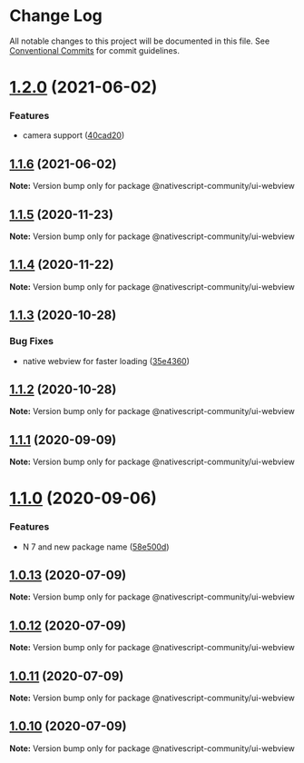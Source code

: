 # Change Log

All notable changes to this project will be documented in this file.
See [Conventional Commits](https://conventionalcommits.org) for commit guidelines.

# [1.2.0](https://github.com/nativescript-community/ui-webview/compare/v1.1.6...v1.2.0) (2021-06-02)


### Features

* camera support ([40cad20](https://github.com/nativescript-community/ui-webview/commit/40cad20f54beecbdfd2f923d8d3ac558badc049c))





## [1.1.6](https://github.com/nativescript-community/ui-webview/compare/v1.1.5...v1.1.6) (2021-06-02)

**Note:** Version bump only for package @nativescript-community/ui-webview





## [1.1.5](https://github.com/nativescript-community/ui-webview/compare/v1.1.4...v1.1.5) (2020-11-23)

**Note:** Version bump only for package @nativescript-community/ui-webview





## [1.1.4](https://github.com/nativescript-community/ui-webview/compare/v1.1.3...v1.1.4) (2020-11-22)

**Note:** Version bump only for package @nativescript-community/ui-webview





## [1.1.3](https://github.com/nativescript-community/ui-webview/compare/v1.1.2...v1.1.3) (2020-10-28)


### Bug Fixes

* native webview for faster loading ([35e4360](https://github.com/nativescript-community/ui-webview/commit/35e4360bc86ea2c8aa03191b1fab09048b327b2a))





## [1.1.2](https://github.com/nativescript-community/ui-webview/compare/v1.1.1...v1.1.2) (2020-10-28)

**Note:** Version bump only for package @nativescript-community/ui-webview





## [1.1.1](https://github.com/nativescript-community/ui-webview/compare/v1.1.0...v1.1.1) (2020-09-09)

**Note:** Version bump only for package @nativescript-community/ui-webview





# [1.1.0](https://github.com/nativescript-community/ui-webview/compare/v1.0.13...v1.1.0) (2020-09-06)


### Features

* N 7 and new package name ([58e500d](https://github.com/nativescript-community/ui-webview/commit/58e500dee3505eec19dfafaed1322460b83727b0))





## [1.0.13](https://github.com/nativescript-community/ui-webview/compare/v1.0.12...v1.0.13) (2020-07-09)

**Note:** Version bump only for package @nativescript-community/ui-webview





## [1.0.12](https://github.com/nativescript-community/ui-webview/compare/v1.0.11...v1.0.12) (2020-07-09)

**Note:** Version bump only for package @nativescript-community/ui-webview





## [1.0.11](https://github.com/nativescript-community/ui-webview/compare/v1.0.10...v1.0.11) (2020-07-09)

**Note:** Version bump only for package @nativescript-community/ui-webview





## [1.0.10](https://github.com/nativescript-community/ui-webview/compare/v5.2.0...v1.0.10) (2020-07-09)

**Note:** Version bump only for package @nativescript-community/ui-webview
